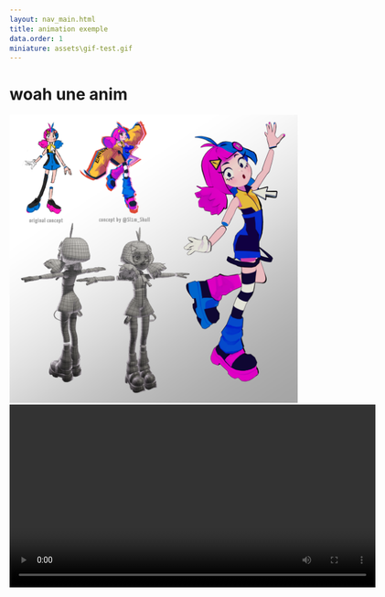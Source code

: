 ```yaml
---
layout: nav_main.html
title: animation exemple
data.order: 1
miniature: assets\gif-test.gif
---
```

# woah une anim

<picture>
  <img src="../../assets/static-test.png" style="width:640px;"/>
</picture>
<video width="640" height="320" controls>
  <source src="../../assets/vid_test.mp4" />
</video>